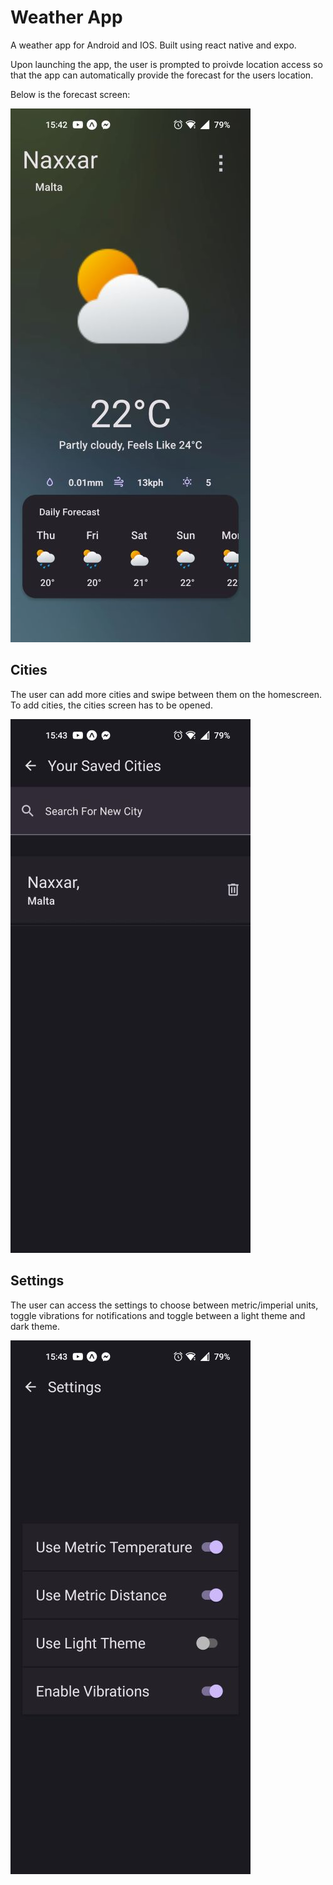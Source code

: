 # Weather App

A weather app for Android and IOS. Built using react native and expo.

Upon launching the app, the user is prompted to proivde location access so that the app can automatically provide the forecast for the users location. 

Below is the forecast screen: 

![Alt Text](Screenshots/HomeScreen.jpg)

## Cities

The user can add more cities and swipe between them on the homescreen. To add cities, the cities screen has to be opened.

![Alt Text](Screenshots/CitiesScreen.jpg)

## Settings

The user can access the settings to choose between metric/imperial units, toggle vibrations for notifications and toggle between a light theme and dark theme.

![Alt Text](Screenshots/SettingsScreen.jpg)
